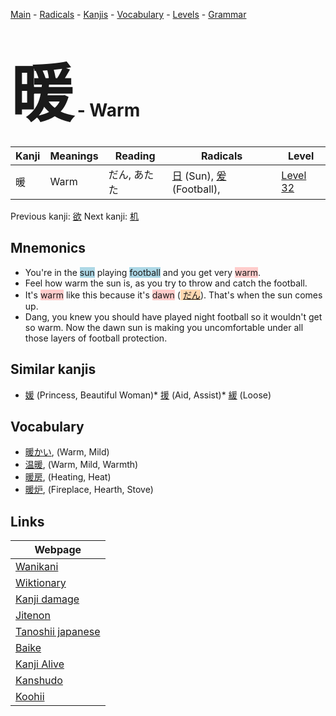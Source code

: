 <style> bigfont {font-size: 100px}</style>
[Main](../index.md) -
[Radicals](../radicals.md) -
[Kanjis](../kanjis.md) -
[Vocabulary](../vocabulary.md) -
[Levels](../levels.md) -
[Grammar](../grammar.md)
# <bigfont> 暖</bigfont> - Warm 

| Kanji | Meanings | Reading | Radicals | Level |
| --- | --- | --- | --- | --- |
| 暖 | Warm | だん, あたた | [日](../radicals/日.md) (Sun), [爰](../radicals/爰.md) (Football),  | [Level 32](../levels/wk_level32.md) |

Previous kanji: [欲](欲.md) Next kanji: [机](机.md) 

## Mnemonics
 * You're in the <span style="background-color:#ADD8E6"> sun</span> playing <span style="background-color:#ADD8E6"> football</span> and you get very <span style="background-color:#ffcccb"> warm</span>.
* Feel how warm the sun is, as you try to throw and catch the football.
* It's <span style="background-color:#ffcccb"> warm</span> like this because it's <span style="background-color:#ffcccb"> dawn</span> (<span style="background-color:#fed8b1"> [だん](https://jisho.org/search/だん)</span>). That's when the sun comes up.
* Dang, you knew you should have played night football so it wouldn't get so warm. Now the dawn sun is making you uncomfortable under all those layers of football protection.


## Similar kanjis
 * [媛](媛.md) (Princess, Beautiful Woman)* [援](援.md) (Aid, Assist)* [緩](緩.md) (Loose)


## Vocabulary
 * [暖かい](../vocabulary/暖.md), (Warm, Mild)
* [温暖](../vocabulary/暖.md), (Warm, Mild, Warmth)
* [暖房](../vocabulary/暖.md), (Heating, Heat)
* [暖炉](../vocabulary/暖.md), (Fireplace, Hearth, Stove)



## Links 

| Webpage |
| --- |
| [Wanikani          ](https://www.wanikani.com/kanji/暖) |
| [Wiktionary        ](https://en.wiktionary.org/wiki/暖) |
| [Kanji damage      ](http://www.kanjidamage.com/kanji/search?utf8=✓&q=暖) |
| [Jitenon           ](https://jitenon.com/kanji/暖) |
| [Tanoshii japanese ](https://www.tanoshiijapanese.com/dictionary/kanji.cfm?k=暖) |
| [Baike             ](https://baike.baidu.com/item/暖) |
| [Kanji Alive       ](https://app.kanjialive.com/暖) |
| [Kanshudo          ](https://www.kanshudo.com/searchmn?q=暖) |
| [Koohii            ](https://kanji.koohii.com/study/kanji/暖) |
